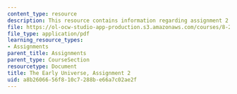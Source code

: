 ```yaml
---
content_type: resource
description: This resource contains information regarding assignment 2.
file: https://ol-ocw-studio-app-production.s3.amazonaws.com/courses/8-286-the-early-universe-fall-2013/a8b2606656f810c7288be66a7c02ae2f_MIT8_286F13_ps2.pdf
file_type: application/pdf
learning_resource_types:
- Assignments
parent_title: Assignments
parent_type: CourseSection
resourcetype: Document
title: The Early Universe, Assignment 2
uid: a8b26066-56f8-10c7-288b-e66a7c02ae2f
---
```

